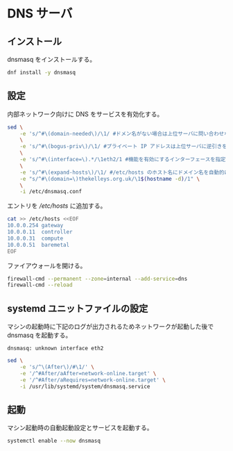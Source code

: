 # DNS サーバ

## インストール

dnsmasq をインストールする。

```sh
dnf install -y dnsmasq
```

## 設定

内部ネットワーク向けに DNS をサービスを有効化する。

```sh
sed \
    -e 's/^#\(domain-needed\)/\1/ #ドメン名がない場合は上位サーバに問い合わせない。' \
    \
    -e 's/^#\(bogus-priv\)/\1/ #プライベート IP アドレスは上位サーバに逆引きを要求しない。' \
    \
    -e 's/^#\(interface=\).*/\1eth2/1 #機能を有効にするインターフェースを指定する。' \
    \
    -e 's/^#\(expand-hosts\)/\1/ #/etc/hosts のホスト名にドメイン名を自動的に付与する。' \
    -e "s/^#\(domain=\)thekelleys.org.uk/\1$(hostname -d)/1" \
    \
    -i /etc/dnsmasq.conf
```

エントリを */etc/hosts* に追加する。

```sh
cat >> /etc/hosts <<EOF
10.0.0.254 gateway
10.0.0.11  controller
10.0.0.31  compute
10.0.0.51  baremetal
EOF
```

ファイアウォールを開ける。

```sh
firewall-cmd --permanent --zone=internal --add-service=dns
firewall-cmd --reload
```

## systemd ユニットファイルの設定

マシンの起動時に下記のログが出力されるためネットワークが起動した後で dnsmasq を起動する。

```text
dnsmasq: unknown interface eth2
```

```sh
sed \
    -e 's/^\(After\)/#\1/' \
    -e '/^#After/aAfter=network-online.target' \
    -e '/^#After/aRequires=network-online.target' \
    -i /usr/lib/systemd/system/dnsmasq.service
```

## 起動

マシン起動時の自動起動設定とサービスを起動する。

```sh
systemctl enable --now dnsmasq
```
